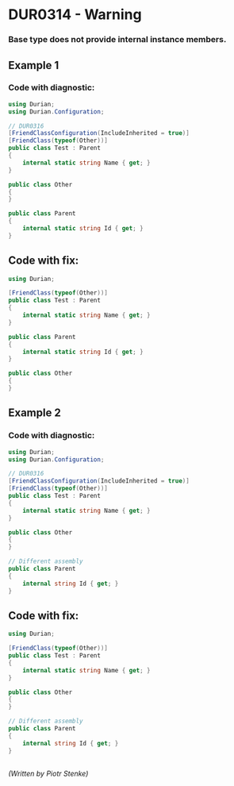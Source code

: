 # DUR0314 - Warning
### Base type does not provide internal instance members.

## Example 1

### Code with diagnostic:

```csharp
using Durian;
using Durian.Configuration;

// DUR0316
[FriendClassConfiguration(IncludeInherited = true)]
[FriendClass(typeof(Other))]
public class Test : Parent
{
	internal static string Name { get; }
}

public class Other
{
}

public class Parent
{
	internal static string Id { get; }
}
```

## Code with fix:

```csharp
using Durian;

[FriendClass(typeof(Other))]
public class Test : Parent
{
	internal static string Name { get; }
}

public class Parent
{
	internal static string Id { get; }
}

public class Other
{
}
```

##

## Example 2

### Code with diagnostic:

```csharp
using Durian;
using Durian.Configuration;

// DUR0316
[FriendClassConfiguration(IncludeInherited = true)]
[FriendClass(typeof(Other))]
public class Test : Parent
{
	internal static string Name { get; }
}

public class Other
{
}

// Different assembly
public class Parent
{
	internal string Id { get; }
}
```

## Code with fix:

```csharp
using Durian;

[FriendClass(typeof(Other))]
public class Test : Parent
{
	internal static string Name { get; }
}

public class Other
{
}

// Different assembly
public class Parent
{
	internal string Id { get; }
}
```

##

*\(Written by Piotr Stenke\)*